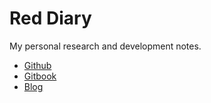 # Red Diary
My personal research and development notes.

- [Github](https://github.com/greyshell/red_diary)
- [Gitbook](https://red-diary.gitbook.io/greyshell/)
- [Blog](https://greyshell.github.io/)

